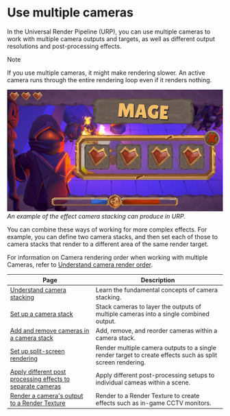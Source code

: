 # Use multiple cameras

In the Universal Render Pipeline (URP), you can use multiple cameras to work with multiple camera outputs and targets, as well as different output resolutions and post-processing effects.

> [!NOTE]
> If you use multiple cameras, it might make rendering slower. An active camera runs through the entire rendering loop even if it renders nothing.

![An example of the effect camera stacking can produce in URP](Images/camera-stacking-example.png)<br/>*An example of the effect camera stacking can produce in URP.*

You can combine these ways of working for more complex effects. For example, you can define two camera stacks, and then set each of those to camera stacks that render to a different area of the same render target.

For information on Camera rendering order when working with multiple Cameras, refer to [Understand camera render order](cameras-advanced.md).

| Page | Description |
|-|-|
| [Understand camera stacking](cameras/camera-stacking-concepts.md)| Learn the fundamental concepts of camera stacking. |
| [Set up a camera stack](camera-stacking.md)| Stack cameras to layer the outputs of multiple cameras into a single combined output. |
| [Add and remove cameras in a camera stack](cameras/add-and-remove-cameras-in-a-stack.md)| Add, remove, and reorder cameras within a camera stack. |
| [Set up split-screen rendering](rendering-to-the-same-render-target.md) | Render multiple camera outputs to a single render target to create effects such as split screen rendering. |
| [Apply different post processing effects to separate cameras](cameras/apply-different-post-proc-to-cameras.md) | Apply different post-processing setups to individual cameas within a scene. |
| [Render a camera's output to a Render Texture](rendering-to-a-render-texture.md) | Render to a Render Texture to create effects such as in-game CCTV monitors. |
